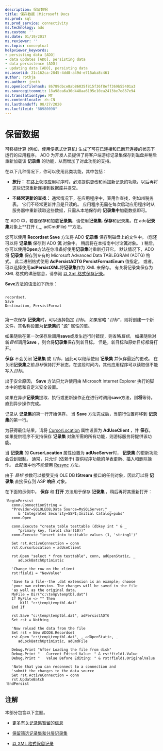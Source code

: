 ```yaml
---
description: 保留数据
title: 保存数据 |Microsoft Docs
ms.prod: sql
ms.prod_service: connectivity
ms.technology: ado
ms.custom: ''
ms.date: 01/19/2017
ms.reviewer: ''
ms.topic: conceptual
helpviewer_keywords:
- persisting data [ADO]
- data updates [ADO], persisting data
- data persistence [ADO]
- updating data [ADO], persisting data
ms.assetid: 21c162ca-2845-4dd8-a49d-e715aba8c461
author: rothja
ms.author: jroth
ms.openlocfilehash: 86789dbce8ab86035f815f36f8eff369b55401a3
ms.sourcegitcommit: 18a98ea6a30d448aa6195e10ea2413be7e837e94
ms.translationtype: MT
ms.contentlocale: zh-CN
ms.lasthandoff: 08/27/2020
ms.locfileid: "88980098"
---
```

# <a name="persisting-data"></a>保留数据
可移植计算 (例如，使用便携式计算机) 生成了可在已连接和已断开连接的状态下运行的应用程序。 ADO 为开发人员提供了将客户端游标记录集保存到磁盘并稍后重新加载该 **记录集** 的功能，从而增加了对此功能的支持。  
  
 在以下几种情况下，你可以使用此类功能，其中包括：  
  
-   **旅行：** 在路上获取应用程序时，必须提供更改和添加新记录的功能，以后再将这些记录重新连接到数据库并提交。  
  
-   不**经常更新的查找：** 通常情况下，在应用程序中，表用作查找，例如州税务表。 它们不经常更新并且是只读的。 应用程序无需在每次启动应用程序时从服务器中重新读取这些数据，只需从本地保存的 **记录集中**加载数据即可。  
  
 在 ADO 中，若要保存和加载**记录集**，请使用**记录集. 保存**和记录集。在 ado**记录集**对象上**打开 (,,,, adCmdFile) **方法。  
  
 您可以使用 **Recordset Save** 方法将 ADO **记录集** 保存到磁盘上的文件中。  (您还可以将 **记录集** 保存到 ADO **流** 对象中。 稍后将在本指南中讨论**流**对象。 ) 稍后，你可以使用**Open**方法在你准备好使用**记录集**时重新打开它。 默认情况下，ADO 将 **记录集** 保存到专有的 Microsoft Advanced Data TABLEGRAM (ADTG) 格式。 此二进制格式使用 **AdPersistADTG PersistFormatEnum** 值指定。 或者，可以选择使用**adPersistXML**将**记录集**作为 XML 来保存。 有关将记录集保存为 XML 格式的详细信息，请参阅 [以 Xml 格式保存记录](../../../ado/guide/data/persisting-records-in-xml-format.md)。  
  
 **Save**方法的语法如下所示：  
  
```  
  
recordset.  
Save  
Destination, PersistFormat  
  
```  
  
 第一次保存 **记录集**时，可以选择指定 *目标*。 如果省略 "*目标*"，则将创建一个新文件，其名称设置为**记录集**的 "[源](../../../ado/reference/ado-api/source-property-ado-recordset.md)" 属性的值。  
  
 如果随后在第一次保存后调用**save**或发生运行时错误，则省略*目标*。 如果随后对新*目标*调用**Save** ，则会将**记录集**保存到新目标。 但是，新目标和原始目标都将打开。  
  
 **保存** 不会关闭 **记录集** 或 *目标*，因此可以继续使用 **记录集** 并保存最近的更改。 在关闭**记录集**之前*目标*保持打开状态，在这段时间内，其他应用程序可以读取但不能写入*目标*。  
  
 出于安全原因， **Save** 方法只允许使用由 Microsoft Internet Explorer 执行的脚本中的低和自定义安全设置。  
  
 如果在异步**记录集**提取、执行或更新操作正在进行时调用**save**方法，则**将**等待，直到异步操作完成。  
  
 记录从 **记录集**的第一行开始保存。 当 **Save** 方法完成后，当前行位置将移到 **记录集**的第一行。  
  
 为获得最佳结果，请将 [CursorLocation](../../../ado/reference/ado-api/cursorlocation-property-ado.md) 属性设置为 **AdUseClient** ，并 **保存**。 如果提供程序不支持保存 **记录集** 对象所需的所有功能，则游标服务将提供该功能。  
  
 当 **记录集** 的 **CursorLocation** 属性设置为 **adUseServer**时， **记录集** 的更新功能会受到限制。 通常，只允许 (依赖于) 提供程序功能的单表更新、插入和删除操作。 此配置中也不能使用 [Resync](../../../ado/reference/ado-api/resync-method.md) 方法。  
  
 由于 *目标* 参数可以接受支持 OLE DB **IStream** 接口的任何对象，因此可以将 **记录集** 直接保存到 ASP **响应** 对象。  
  
 在下面的示例中， **保存** 和 **打开** 方法用于保存 **记录集** ，稍后再将其重新打开：  
  
```  
'BeginPersist  
   conn.ConnectionString = _  
   "Provider=SQLOLEDB;Data Source=MySQLServer;" _  
      & "Integrated Security=SSPI;Initial Catalog=pubs"  
   conn.Open  
  
   conn.Execute "create table testtable (dbkey int " & _  
      "primary key, field1 char(10))"  
   conn.Execute "insert into testtable values (1, 'string1')"  
  
   Set rst.ActiveConnection = conn  
   rst.CursorLocation = adUseClient  
  
   rst.Open "select * from testtable", conn, adOpenStatic, _  
      adLockBatchOptimistic  
  
   'Change the row on the client  
   rst!field1 = "NewValue"  
  
   'Save to a file--the .dat extension is an example; choose  
   'your own extension. The changes will be saved in the file  
   'as well as the original data.  
   MyFile = Dir("c:\temp\temptbl.dat")  
   If MyFile <> "" Then  
       Kill "c:\temp\temptbl.dat"  
   End If  
  
   rst.Save "c:\temp\temptbl.dat", adPersistADTG  
   Set rst = Nothing  
  
   'Now reload the data from the file  
   Set rst = New ADODB.Recordset  
   rst.Open "c:\temp\temptbl.dat", , adOpenStatic, _  
      adLockBatchOptimistic, adCmdFile  
  
   Debug.Print "After Loading the file from disk"  
   Debug.Print "   Current Edited Value: " & rst!field1.Value  
   Debug.Print "   Value Before Editing: " & rst!field1.OriginalValue  
  
   'Note that you can reconnect to a connection and  
   'submit the changes to the data source  
   Set rst.ActiveConnection = conn  
   rst.UpdateBatch  
'EndPersist  
```  
  
## <a name="remarks"></a>注解  
 本部分包含以下主题。  
  
-   [更多有关记录集暂留的信息](../../../ado/guide/data/more-about-recordset-persistence.md)  
  
-   [保留筛选记录集和分层记录集](../../../ado/guide/data/persisting-filtered-and-hierarchical-recordsets.md)  
  
-   [以 XML 格式保留记录](../../../ado/guide/data/persisting-records-in-xml-format.md)
